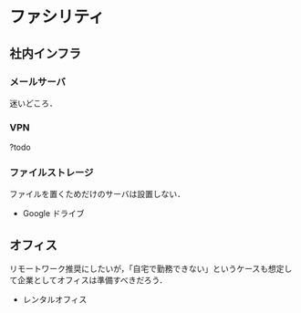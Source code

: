 # ファシリティ

## 社内インフラ

### メールサーバ

迷いどころ．

### VPN

?todo

### ファイルストレージ

ファイルを置くためだけのサーバは設置しない．

- Google ドライブ

## オフィス

リモートワーク推奨にしたいが，「自宅で勤務できない」というケースも想定して企業としてオフィスは準備すべきだろう．

- レンタルオフィス
